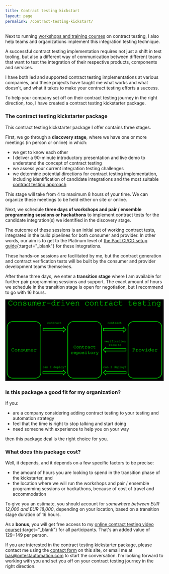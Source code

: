 ```yaml
---
title: Contract testing kickstart
layout: page
permalink: /contract-testing-kickstart/
---
```

Next to running [workshops and training courses](/training/contract-testing/) on contract testing, I also help teams and organizations implement this integration testing technique.

A successful contract testing implementation requires not just a shift in test tooling, but also a different way of communication between different teams that want to test the integration of their respective products, components and services.

I have both led and supported contract testing implementations at various companies, and these projects have taught me what works and what doesn't, and what it takes to make your contract testing efforts a success.

To help your company set off on their contract testing journey in the right direction, too, I have created a contract testing kickstarter package.

### The contract testing kickstarter package

This contract testing kickstarter package I offer contains three stages.

First, we go through a **discovery stage**, where we have one or more meetings (in person or online) in which:

* we get to know each other
* I deliver a 90-minute introductory presentation and live demo to understand the concept of contract testing
* we assess your current integration testing challenges
* we determine potential directions for contract testing implementation, including identification of candidate integrations and the most suitable [contract testing approach](/approaches-to-contract-testing/)

This stage will take from 4 to maximum 8 hours of your time. We can organize these meetings to be held either on site or online.

Next, we schedule **three days of workshops and pair / ensemble programming sessions or hackathons** to implement contract tests for the candidate integration(s) we identified in the discovery stage.

The outcome of these sessions is an initial set of working contract tests, integrated in the build pipelines for both consumer and provider. In other words, our aim is to get to the Platinum level of [the Pact CI/CD setup guide](https://docs.pact.io/pact_nirvana){:target="_blank"} for these integrations. 

These hands-on sessions are facilitated by me, but the contract generation and contract verification tests will be built by the consumer and provider development teams themselves.

After these three days, we enter a **transition stage** where I am available for further pair programming sessions and support. The exact amount of hours we schedule in the transition stage is open for negotiation, but I recommend to go with 16 hours.

![contract_testing_flow](/images/blog/contract_testing_flow.png "Example slide from my training material, depicting the consumer-driven contract testing flow")

### Is this package a good fit for my organization?

If you:

* are a company considering adding contract testing to your testing and automation strategy
* feel that the time is right to stop talking and start doing
* need someone with experience to help you on your way

then this package deal is the right choice for you.

### What does this package cost?

Well, it depends, and it depends on a few specific factors to be precise:

* the amount of hours you are looking to spend in the transition phase of the kickstarter, and
* the location where we will run the workshops and pair / ensemble programming sessions or hackathons, because of cost of travel and accommodation

To give you an estimate, you should account for _somewhere between EUR 12,000 and EUR 18,000_, depending on your location, based on a transition stage duration of 16 hours. 

As a **bonus**, you will get free access to my [online contract testing video course](https://ontestautomation.teachable.com/p/practical-contract-testing-with-pact){:target="_blank"} for all participants. That's an added value of $129-$149 per person.

If you are interested in the contract testing kickstarter package, please contact me using the [contact form](/contact/) on this site, or email me at bas@ontestautomation.com to start the conversation. I'm looking forward to working with you and set you off on your contract testing journey in the right direction.